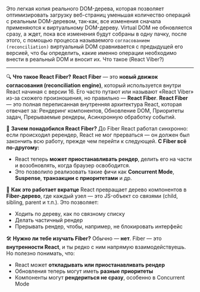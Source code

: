 Это легкая копия реального DOM-дерева, которая позволяет оптимизировать загрузку веб-страниц уменьшая количество операций с реальным DOM-деревом, так-как, все изменения сначала применяются к виртуальному DOM-дереву.
Virtual DOM не обновляется сразу, а ждет, пока все изменения будут собраны в одну пачку, после этого, с помощью процесса называемого `согласованием (reconciliation)`  виртуальный DOM сравнивается с предыдущей его версией, что бы определить, какие именно операции необходимо внести в реальный DOM и вносит их.
Что такое (React Viber?)

---

🔍 **Что такое React Fiber?**
**React Fiber** — это **новый движок согласования (reconciliation engine)**, который используется внутри React начиная с версии 16. Его часто путают или называют «React Viber» из-за схожего произношения, но правильно — **React Fiber**.
**React Fiber** — это полная переписанная внутренняя архитектура React, которая отвечает за: Рендеринг компонентов, Обновление DOM, Приоритеты задач, Прерываемые рендеры, Асинхронную обработку событий.

🤔 **Зачем понадобился React Fiber?**
До Fiber React работал синхронно: если происходил ререндер, React не мог прерваться — он должен был закончить всю работу, прежде чем перейти к следующей.
**С Fiber всё по-другому:**
- React теперь **может приостанавливать рендер**, делить его на части и возобновлять, когда браузер освободится.
- Это позволило реализовать такие фичи как **Concurrent Mode**, **Suspense**, **транзакции с приоритетами** и др.

🧠 **Как это работает вкратце**
React превращает дерево компонентов в **Fiber-дерево**, где каждый узел — это JS-объект со связями (child, sibling, parent и т.п.).
Это позволяет:
- Ходить по дереву, как по связному списку
- Делать частичный рендер
- Прерывать рендер, чтобы, например, не блокировать интерфейс

 🛠️ **Нужно ли тебе изучать Fiber?**
Обычно — **нет**. Fiber — это **внутренности React**, и ты редко с ним напрямую взаимодействуешь.
Но полезно понимать, что:
- React может **откладывать или приостанавливать рендер**
- Обновления теперь могут иметь **разные приоритеты**
- Компоненты могут **рендериться не сразу**, особенно в Concurrent Mode